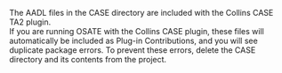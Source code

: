 The AADL files in the CASE directory are included with the Collins CASE TA2 plugin.  
If you are running OSATE with the Collins CASE plugin, these files will automatically be included as Plug-in Contributions, and you will see duplicate package errors.
To prevent these errors, delete the CASE directory and its contents from the project.
